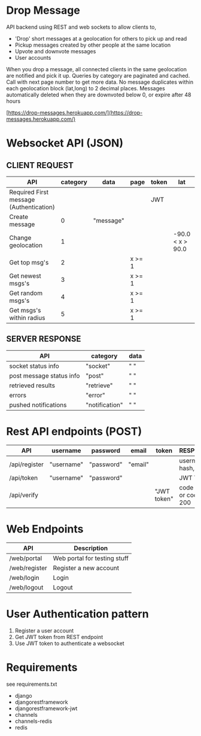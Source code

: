 Drop Message
============
API backend using REST and web sockets to allow clients to,
- 'Drop' short messages at a geolocation for others to pick up and read
- Pickup messages created by other people at the same location
- Upvote and downvote messages
- User accounts

When you drop a message, all connected clients in the same geolocation are notified and pick it up. Queries by category are paginated and cached. Call with next page number to get more data. No message duplicates within each geolocation block (lat,long) to 2 decimal places. Messages automatically deleted when they are downvoted below 0, or expire after 48 hours

[https://drop-messages.herokuapp.com/](https://drop-messages.herokuapp.com/)

Websocket API (JSON)
===============
CLIENT REQUEST
-------
|API|category|data|page|token|lat|long|range|
|---|------|------|----|-----|---|----|-----|
|Required First message (Authentication)||||JWT|
|Create message|0|"message"|
|Change geolocation|1||||-90.0 < x > 90.0|-180.0 < x > 180.0|
|Get top msg's|2||x >= 1|
|Get newest msgs's|3||x >= 1|
|Get random msgs's|4||x >= 1|
|Get msgs's within radius|5||x >= 1||||x|

SERVER RESPONSE
---------
|API|category|data|
|---|--------|----|
|socket status info|"socket"|" "|
|post message status info|"post"|" "|
|retrieved results|"retrieve"|" "|
|errors|"error"|" "|
|pushed notifications|"notification"|" "|

Rest API endpoints (POST)
===========
|API|username|password|email|token|RESPONSE|
|---|--------|--------|-----|-----|--------|
|/api/register|"username"|"password"|"email"||username, hash, email|
|/api/token|"username"|"password"|||JWT Token|
|/api/verify||||"JWT token"|code 400 or code 200|


Web Endpoints
===========
|API|Description|
|---|-----------|
|/web/portal|Web portal for testing stuff
|/web/register|Register a new account
|/web/login|Login
|/web/logout|Logout

User Authentication pattern
==============
1. Register a user account
2. Get JWT token from REST endpoint
3. Use JWT token to authenticate a websocket

Requirements
============
see requirements.txt
- django
- djangorestframework
- djangorestframework-jwt
- channels
- channels-redis
- redis
